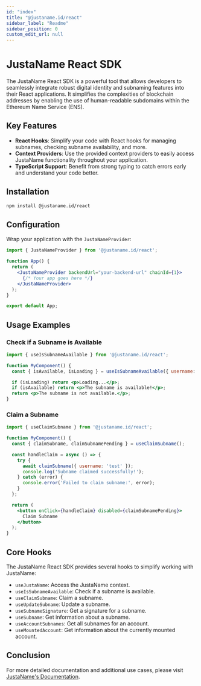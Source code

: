 ```yaml
---
id: "index"
title: "@justaname.id/react"
sidebar_label: "Readme"
sidebar_position: 0
custom_edit_url: null
---
```


# JustaName React SDK

The JustaName React SDK is a powerful tool that allows developers to seamlessly integrate robust digital identity and subnaming features into their React applications. It simplifies the complexities of blockchain addresses by enabling the use of human-readable subdomains within the Ethereum Name Service (ENS).

## Key Features
- **React Hooks**: Simplify your code with React hooks for managing subnames, checking subname availability, and more.
- **Context Providers**: Use the provided context providers to easily access JustaName functionality throughout your application.
- **TypeScript Support**: Benefit from strong typing to catch errors early and understand your code better.

## Installation

```bash
npm install @justaname.id/react
```

## Configuration

Wrap your application with the `JustaNameProvider`:

```jsx
import { JustaNameProvider } from '@justaname.id/react';

function App() {
  return (
    <JustaNameProvider backendUrl="your-backend-url" chainId={1}>
      {/* Your app goes here */}
    </JustaNameProvider>
  );
}

export default App;
```

## Usage Examples

### Check if a Subname is Available

```jsx
import { useIsSubnameAvailable } from '@justaname.id/react';

function MyComponent() {
  const { isAvailable, isLoading } = useIsSubnameAvailable({ username: 'test', ensDomain: 'justaname.id' });

  if (isLoading) return <p>Loading...</p>;
  if (isAvailable) return <p>The subname is available!</p>;
  return <p>The subname is not available.</p>;
}
```

### Claim a Subname

```jsx
import { useClaimSubname } from '@justaname.id/react';

function MyComponent() {
  const { claimSubname, claimSubnamePending } = useClaimSubname();

  const handleClaim = async () => {
    try {
      await claimSubname({ username: 'test' });
      console.log('Subname claimed successfully!');
    } catch (error) {
      console.error('Failed to claim subname:', error);
    }
  };

  return (
    <button onClick={handleClaim} disabled={claimSubnamePending}>
      Claim Subname
    </button>
  );
}
```

## Core Hooks

The JustaName React SDK provides several hooks to simplify working with JustaName:

- `useJustaName`: Access the JustaName context.
- `useIsSubnameAvailable`: Check if a subname is available.
- `useClaimSubname`: Claim a subname.
- `useUpdateSubname`: Update a subname.
- `useSubnameSignature`: Get a signature for a subname.
- `useSubname`: Get information about a subname.
- `useAccountSubnames`: Get all subnames for an account.
- `useMountedAccount`: Get information about the currently mounted account.

## Conclusion

For more detailed documentation and additional use cases, please visit [JustaName's Documentation](https://docs.justaname.io).
